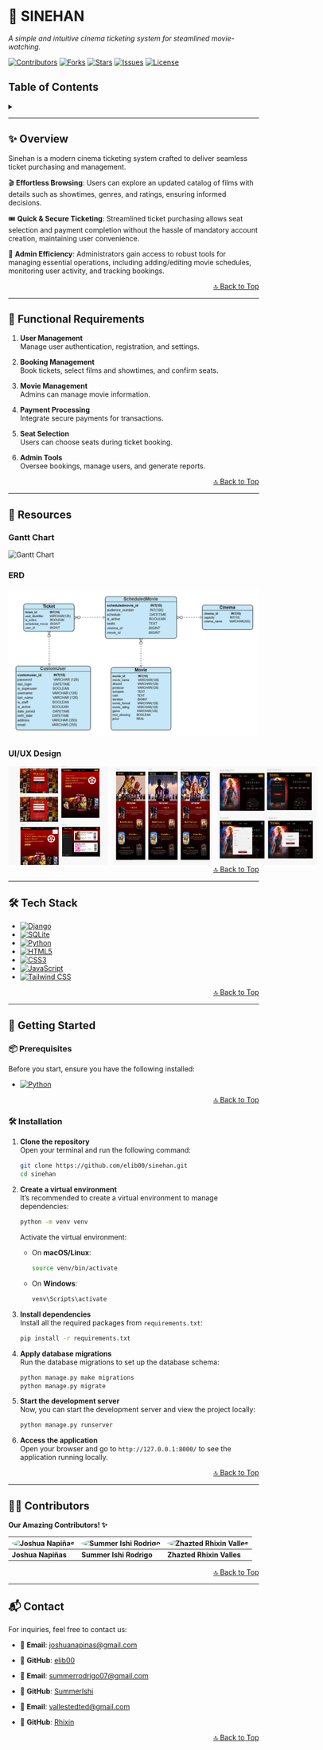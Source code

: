 # 🎥 **SINEHAN**

_A simple and intuitive cinema ticketing system for steamlined movie-watching._

[![Contributors](https://img.shields.io/badge/Contributors-3-34D399?style=for-the-badge)](https://github.com/elib00/sinehan/graphs/contributors) [![Forks](https://img.shields.io/badge/Forks-0-3182CE?style=for-the-badge)](https://github.com/elib00/sinehan/network) [![Stars](https://img.shields.io/badge/Stars-2-FBBF24?style=for-the-badge)](https://github.com/elib00/sinehan/stargazers) [![Issues](https://img.shields.io/badge/Issues-0-9CA3AF?style=for-the-badge)](https://github.com/elib00/sinehan/issues) [![License](https://img.shields.io/badge/License-Not%20Specified-DC2626?style=for-the-badge)](https://opensource.org/licenses)

## Table of Contents

<details>  
  <summary></summary>

- [Overview](#-overview)
- [Functional Requirements](#-functional-requirements)
- [Resources](#-resources)
  - [Gantt Chart](#-gantt-chart)
  - [ERD](#-erd)
  - [UI/UX Design](#-uiux-design)
- [Tech Stack](#-tech-stack)
- [Getting Started](#-getting-started)
  - [Prerequisites](#-prerequisites)
  - [Installation](#-installation)
- [Contributors](#-contributors)
- [Contact](#-contact)

</details>

---

## ✨ **Overview**

Sinehan is a modern cinema ticketing system crafted to deliver seamless ticket purchasing and management.

🎬 **Effortless Browsing**: Users can explore an updated catalog of films with details such as showtimes, genres, and ratings, ensuring informed decisions.

🎟 **Quick & Secure Ticketing**: Streamlined ticket purchasing allows seat selection and payment completion without the hassle of mandatory account creation, maintaining user convenience.

🍿 **Admin Efficiency**: Administrators gain access to robust tools for managing essential operations, including adding/editing movie schedules, monitoring user activity, and tracking bookings.

<div align="right"><a href="#-sinehan">🔝 Back to Top</a></div>

---

## 🚀 **Functional Requirements**

1. **User Management**  
   Manage user authentication, registration, and settings.

2. **Booking Management**  
   Book tickets, select films and showtimes, and confirm seats.

3. **Movie Management**  
   Admins can manage movie information.

4. **Payment Processing**  
   Integrate secure payments for transactions.

5. **Seat Selection**  
   Users can choose seats during ticket booking.

6. **Admin Tools**  
   Oversee bookings, manage users, and generate reports.

<div align="right"><a href="#-sinehan">🔝 Back to Top</a></div>

---

## 📂 **Resources**

### **Gantt Chart**

![Gantt Chart](resources/gantt-chart.png)

### **ERD**

![ERD](static/images/erdfinal.png)

### **UI/UX Design**

<div style="display: flex; gap: 10px;">

<img src="static/images/figma1.png" alt="Figma Design 1" width="200"/>
<img src="static/images/figma2.png" alt="Figma Design 2" width="200"/>
<img src="static/images/figma3.png" alt="Figma Design 3" width="200"/>

</div>

<div align="right"><a href="#-sinehan">🔝 Back to Top</a></div>

---

## 🛠️ **Tech Stack**

- [![Django](https://img.shields.io/badge/Django-5.1.1-006400?logo=django&logoColor=white&style=for-the-badge)](https://www.djangoproject.com/)
- [![SQLite](https://img.shields.io/badge/SQLite-3-003B57?logo=sqlite&logoColor=white&style=for-the-badge)](https://www.sqlite.org/)
- [![Python](https://img.shields.io/badge/Python-3.12.5-FF6347?logo=python&logoColor=white&style=for-the-badge)](https://www.python.org/)
- [![HTML5](https://img.shields.io/badge/HTML5-5-F4A300?logo=html5&logoColor=white&style=for-the-badge)](https://developer.mozilla.org/en-US/docs/Web/HTML)
- [![CSS3](https://img.shields.io/badge/CSS3-3-1E90FF?logo=css3&logoColor=white&style=for-the-badge)](https://developer.mozilla.org/en-US/docs/Web/CSS)
- [![JavaScript](https://img.shields.io/badge/JavaScript-ES6-FFD700?logo=javascript&logoColor=black&style=for-the-badge)](https://developer.mozilla.org/en-US/docs/Web/JavaScript)
- [![Tailwind CSS](https://img.shields.io/badge/Tailwind%20CSS-3.4.13-8A2BE2?logo=tailwind-css&logoColor=white&style=for-the-badge)](https://tailwindcss.com/)

<div align="right"><a href="#-sinehan">🔝 Back to Top</a></div>

---

## 🍿 **Getting Started**

### 📦 **Prerequisites**

Before you start, ensure you have the following installed:

- [![Python](https://img.shields.io/badge/Python-3.12.5-306998?logo=python&logoColor=white&style=for-the-badge)](https://www.python.org/)

<div align="right"><a href="#-sinehan">🔝 Back to Top</a></div>

### 🛠️ **Installation**

1. **Clone the repository**  
   Open your terminal and run the following command:

   ```bash
   git clone https://github.com/elib00/sinehan.git
   cd sinehan
   ```

2. **Create a virtual environment**  
   It’s recommended to create a virtual environment to manage dependencies:

   ```bash
   python -m venv venv
   ```

   Activate the virtual environment:

   - On **macOS/Linux**:
     ```bash
     source venv/bin/activate
     ```
   - On **Windows**:
     ```bash
     venv\Scripts\activate
     ```

3. **Install dependencies**  
   Install all the required packages from `requirements.txt`:

   ```bash
   pip install -r requirements.txt
   ```

4. **Apply database migrations**  
   Run the database migrations to set up the database schema:

   ```bash
   python manage.py make migrations
   python manage.py migrate
   ```

5. **Start the development server**  
   Now, you can start the development server and view the project locally:

   ```bash
   python manage.py runserver
   ```

6. **Access the application**  
   Open your browser and go to `http://127.0.0.1:8000/` to see the application running locally.

<div align="right"><a href="#-sinehan">🔝 Back to Top</a></div>

---

## 👨‍💻 **Contributors**

**Our Amazing Contributors! ✨**

<div align="center">

| <img src="https://avatars.githubusercontent.com/u/119659329?v=4" width="100" style="border-radius:50%;" alt="Joshua Napiñas"> | <img src="https://avatars.githubusercontent.com/u/151008985?v=4" width="100" style="border-radius:50%;" alt="Summer Ishi Rodrigo"> | <img src="https://avatars.githubusercontent.com/u/134621548?v=4" width="100" style="border-radius:50%;" alt="Zhazted Rhixin Valles"> |
| ----------------------------------------------------------------------------------------------------------------------------- | ---------------------------------------------------------------------------------------------------------------------------------- | ------------------------------------------------------------------------------------------------------------------------------------ |
| **Joshua Napiñas**                                                                                                            | **Summer Ishi Rodrigo**                                                                                                            | **Zhazted Rhixin Valles**                                                                                                            |

</div>

<div align="right"><a href="#-sinehan">🔝 Back to Top</a></div>

---

## 📬 **Contact**

For inquiries, feel free to contact us:

- 📧 **Email**: [joshuanapinas@gmail.com](joshuanapinas@gmail.com)
- 📌 **GitHub**: [elib00](https://github.com/elib00)

- 📧 **Email**: [summerrodrigo07@gmail.com](summerrodrigo07@gmail.com)
- 📌 **GitHub**: [SummerIshi](https://github.com/SummerIshi)

- 📧 **Email**: [vallestedted@gmail.com](vallestedted@gmail.com)
- 📌 **GitHub**: [Rhixin](https://github.com/Rhixin)

<div align="right"><a href="#-sinehan">🔝 Back to Top</a></div>
